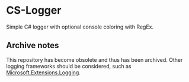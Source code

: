 # CS-Logger
Simple C# logger with optional console coloring with RegEx.

## Archive notes

This repository has become obsolete and thus has been archived. Other logging frameworks should be considered, such as [Microsoft.Extensions.Logging](https://www.nuget.org/packages/Microsoft.Extensions.Logging/).
